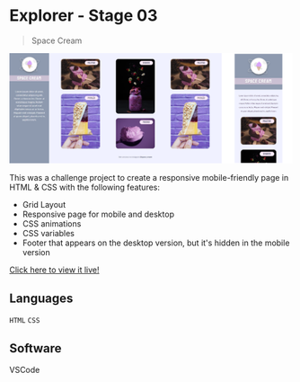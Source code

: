 # Explorer - Stage 03

> Space Cream

![preview](./.github/preview.png)

This was a challenge project to create a responsive mobile-friendly page in HTML & CSS with the following features:

- Grid Layout
- Responsive page for mobile and desktop
- CSS animations
- CSS variables
- Footer that appears on the desktop version, but it's hidden in the mobile version

[Click here to view it live!](https://jessicaranft.github.io/explorer-stage03-SpaceCream/)

## Languages

`HTML` `CSS`

## Software

VSCode
